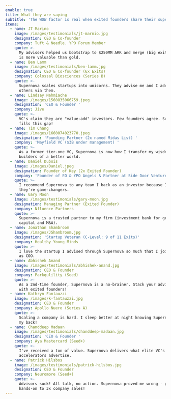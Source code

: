 ```yaml
---
enable: true
title: What they are saying
subtitle: 'The WOW factor is real when exited founders share their superpowers. '
items:
  - name: JT Marino
    image: /images/testimonials/jt-marnio.jpg
    designation: CEO & Co-founder
    company: Tuft & Needle. YPO Forum Member
    quote: >-
      My advisors helped us bootstrap to $250MM ARR and merge (big exit). Wisdom
      is more valuable than gold.
  - name: Ben Lamm
    image: /images/testimonials/ben-lamm.jpg
    designation: CEO & Co-founder (6x Exits)
    company: Colossal Biosciences (Series B)
    quote: >-
      Supernova scales startups into unicorns. They advise me and I advise
      others via them.
  - name: Lindsay Nahmiache
    image: /images/1560835066759.jpeg
    designation: 'CEO & Founder '
    company: Jive
    quote: >-
      VC's claim they are "value-add" investors. Few founders agree. Supernova
      fills this gap! 
  - name: Tim Chang
    image: /images/1660074023770.jpeg
    designation: 'Founding Partner (2x named Midas List) '
    company: 'Mayfield VC ($3B under management) '
    quote: >-
      As a former tier-one VC, Supernova is now how I transfer my wisdom to
      builders of a better world.
  - name: Daniel Dubois
    image: /images/Daniel.jpeg
    designation: Founder of Key (2x Exited Founder)
    company: 'Founder of EO & YPO Angels & Partner at Side Door Ventures ($100M Fund) '
    quote: >-
      I recommend Supernova to any team I back as an investor because I know
      they're game-changers. 
  - name: Gary Moon
    image: /images/testimonials/gary-moon.jpg
    designation: Managing Partner (Exited Founder)
    company: Nfluence Partners
    quote: >-
      Supernova is a trusted partner to my firm (investment bank for growth
      capital and M&A).
  - name: Jonathan Shambroom
    image: /images/JShambroom.jpg
    designation: 'Startup Veteran (C-Level: 9 of 11 Exits)'
    company: Healthy Young Minds
    quote: >-
      I love the startup I advised through Supernova so much that I joined them
      as COO.
  - name: Abhishek Anand
    image: /images/testimonials/abhishek-anand.jpg
    designation: CEO & Founder
    company: Parkqulility (Seed)
    quote: >-
      As a 2nd-time founder, Supernova is a no-brainer. Stack your advisory team
      with exited founders! 
  - name: Kathryn Fantauzzi
    image: /images/k-fantauzzi.jpg
    designation: CEO & Founder
    company: Apollo Nuero (Series A)
    quote: >-
      Scaling a company is hard. I sleep better at night knowing Supernova has
      my back! 
  - name: Chanddeep Madaan
    image: /images/testimonials/chanddeep-madaan.jpg
    designation: 'CEO & Founder '
    company: Aya Mastercard (Seed+)
    quote: >-
      I've received a ton of value. Supernova delivers what elite VC's and
      accelerators advertise. 
  - name: Patrick Hilsbos
    image: /images/testimonials/patrick-hilsbos.jpg
    designation: CEO & Founder
    company: Neuromore (Seed+)
    quote: >-
      Advisors suck! All talk, no action. Supernova proved me wrong - got
      hands-on to 3x company sales!
---
```


